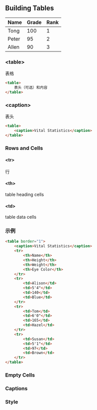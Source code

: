  ## Building Tables

| Name  | Grade | Rank |
|-------|-------|------|
| Tong  | 100   | 1    |
| Peter | 95    | 2    |
| Allen | 90    | 3    |

### &lt;table&gt;

表格

```html
<table>
    表头（可选）和内容
</table>
```

### &lt;caption&gt;

表头

```html
<table>
    <caption>Vital Statistics</caption>
</table>
```

### Rows and Cells

#### &lt;tr&gt;

行

#### &lt;th&gt;

table heading cells

#### &lt;td&gt;

table data cells

### 示例

```html
<table border="1">
    <caption>Vital Statistics</caption>
    <tr>
        <th>Name</th>
        <th>Height</th>
        <th>Weight</th>
        <th>Eye Color</th>
    </tr>
    <tr>
        <td>Alison</td>
        <td>5'4"</td>
        <td>140</td>
        <td>Blue</td>
    </tr>
    <tr>
        <td>Tom</td>
        <td>6'0"</td>
        <td>165</td>
        <td>Hazel</td>
    </tr>
    <tr>
        <td>Susan</td>
        <td>5'1"</td>
        <td>97</td>
        <td>Brown</td>
    </tr>
</table>
```

### Empty Cells

### Captions

### Style